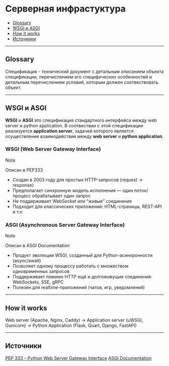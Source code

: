 # Серверная инфрастуктура

- [Glossary](#glossary)
- [WSGI и ASGI](#wsgi-%D0%B8-asgi)
- [How it works](#how-it-works)
- [Источники](#%D0%B8%D1%81%D1%82%D0%BE%D1%87%D0%BD%D0%B8%D0%BA%D0%B8)

______________________________________________________________________

## Glossary

Спецификация - технический документ с детальным описанием объекта спецификации, перечислением его специфических особенностей и детальным перечислением условий, которым должен соотвествовать объект.

______________________________________________________________________

## WSGI и ASGI

**WSGI** и **ASGI** это спецификация стандартного интерфейса между web server и python application.
В соотвествии с этой спецификации реализуется **application server**, задачей которого является осуществление взаимодействия между **web server** и **python application**.

### **WSGI (Web Server Gateway Interface)**

> [!NOTE]
> Описан в PEP333

- Создан в 2003 году для простых HTTP-запросов (request → response)
- Предполагает синхронную модель исполнения — один поток/процесс обрабатывает один запрос
- Не поддерживает WebSocket или “живые” соединения
- Подходит для классических приложений: HTML-страницы, REST-API и т.п

### **ASGI (Asynchronous Server Gateway Interface)**

> [!NOTE]
> Описан в ASGI Documentation

- Продукт эволюции WSGI, созданный для Python-асинхронности (async/await)
- Позволяет одному процессу работать с множеством одновременных запросов
- Поддерживает помимо HTTP ещё и долгоживущие соединения: WebSockets, SSE, gRPC
- Полезен для realtime-приложений (чатов, игр, уведомлений)

______________________________________________________________________

## How it works

Web server (Apache, Nginx, Caddy) -> Application server (uWSGI, Gunicorn) -> Python Application (Flask, Quart, Django, FastAPI)

______________________________________________________________________

## Источники

[PEP 333 – Python Web Server Gateway Interface](https://peps.python.org/pep-0333/)
[ASGI Documentation](https://asgi.readthedocs.io/en/latest/)

